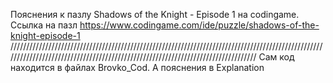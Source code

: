 Пояснения к пазлу Shadows of the Knight - Episode 1 на codingame. Ссылка на пазл https://www.codingame.com/ide/puzzle/shadows-of-the-knight-episode-1
/////////////////////////////////////////////////////////////////////////////////////////////////////////////////////////////////////////////////////////////////////////////////
Cам код находится в файлах Brovko_Cod. А пояснения в Explanation

